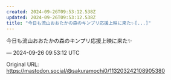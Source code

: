 ```yaml
---
created: 2024-09-26T09:53:12.538Z
updated: 2024-09-26T09:53:12.538Z
title: "今日も流山おおたかの森のキンプリ応援上映に来た✨️[...]"
---
```


<p>今日も流山おおたかの森のキンプリ応援上映に来た✨️</p>

&mdash; 2024-09-26 09:53:12 UTC

Original URL: https://mastodon.social/@sakuramochi0/113203242108905380
